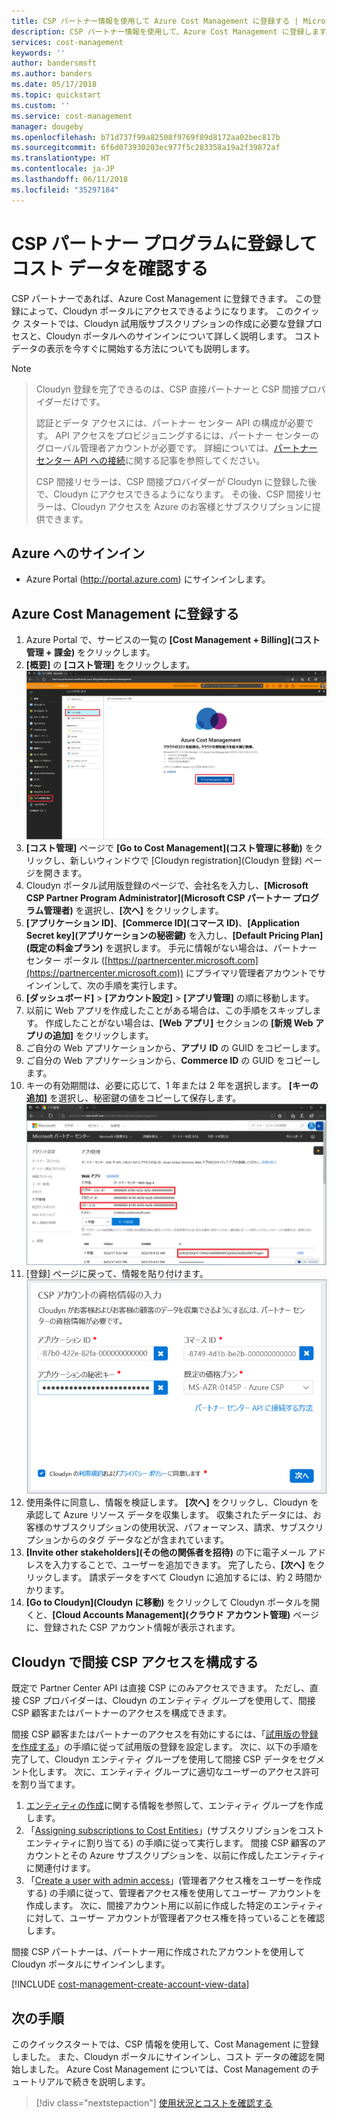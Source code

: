 ```yaml
---
title: CSP パートナー情報を使用して Azure Cost Management に登録する | Microsoft Docs
description: CSP パートナー情報を使用して、Azure Cost Management に登録します。
services: cost-management
keywords: ''
author: bandersmsft
ms.author: banders
ms.date: 05/17/2018
ms.topic: quickstart
ms.custom: ''
ms.service: cost-management
manager: dougeby
ms.openlocfilehash: b71d737f99a82508f9769f89d8172aa02bec817b
ms.sourcegitcommit: 6f6d073930203ec977f5c283358a19a2f39872af
ms.translationtype: HT
ms.contentlocale: ja-JP
ms.lasthandoff: 06/11/2018
ms.locfileid: "35297184"
---
```

# <a name="register-with-the-csp-partner-program-and-view-cost-data"></a>CSP パートナー プログラムに登録してコスト データを確認する

CSP パートナーであれば、Azure Cost Management に登録できます。 この登録によって、Cloudyn ポータルにアクセスできるようになります。 このクイック スタートでは、Cloudyn 試用版サブスクリプションの作成に必要な登録プロセスと、Cloudyn ポータルへのサインインについて詳しく説明します。 コスト データの表示を今すぐに開始する方法についても説明します。


>[!NOTE]

>Cloudyn 登録を完了できるのは、CSP 直接パートナーと CSP 間接プロバイダーだけです。
>
>認証とデータ アクセスには、パートナー センター API の構成が必要です。 API アクセスをプロビジョニングするには、パートナー センターのグローバル管理者アカウントが必要です。
詳細については、[パートナー センター API への接続](https://msdn.microsoft.com/library/partnercenter/mt709136.aspx)に関する記事を参照してください。
>
>CSP 間接リセラーは、CSP 間接プロバイダーが Cloudyn に登録した後で、Cloudyn にアクセスできるようになります。 その後、CSP 間接リセラーは、Cloudyn アクセスを Azure のお客様とサブスクリプションに提供できます。

## <a name="sign-in-to-azure"></a>Azure へのサインイン

- Azure Portal (http://portal.azure.com) にサインインします。

## <a name="register-with-azure-cost-management"></a>Azure Cost Management に登録する

1. Azure Portal で、サービスの一覧の **[Cost Management + Billing]\(コスト管理 + 課金\)** をクリックします。
2. **[概要]** の **[コスト管理]** をクリックします。  
    ![コスト管理ページ](./media/quick-register-csp/cost-mgt-billing-service.png)
3. **[コスト管理]** ページで **[Go to Cost Management]\(コスト管理に移動\)** をクリックし、新しいウィンドウで [Cloudyn registration]\(Cloudyn 登録\) ページを開きます。
4. Cloudyn ポータル試用版登録のページで、会社名を入力し、**[Microsoft CSP Partner Program Administrator]\(Microsoft CSP パートナー プログラム管理者\)** を選択し、**[次へ]** をクリックします。  
5. **[アプリケーション ID]**、**[Commerce ID]\(コマース ID\)**、**[Application Secret key]\(アプリケーションの秘密鍵\)** を入力し、**[Default Pricing Plan]\(既定の料金プラン\)** を選択します。 手元に情報がない場合は、パートナー センター ポータル ([https://partnercenter.microsoft.com](https://partnercenter.microsoft.com)) にプライマリ管理者アカウントでサインインして、次の手順を実行します。
  1. **[ダッシュボード]** > **[アカウント設定]** > **[アプリ管理]** の順に移動します。
  2. 以前に Web アプリを作成したことがある場合は、この手順をスキップします。 作成したことがない場合は、**[Web アプリ]** セクションの **[新規 Web アプリの追加]** をクリックします。
  3. ご自分の Web アプリケーションから、**アプリ ID** の GUID をコピーします。
  4. ご自分の Web アプリケーションから、**Commerce ID** の GUID をコピーします。
  5. キーの有効期間は、必要に応じて、1 年または 2 年を選択します。 **[キーの追加]** を選択し、秘密鍵の値をコピーして保存します。  
    ![パートナー センター](./media/quick-register-csp/csp-partner-center.png)
  6. [登録] ページに戻って、情報を貼り付けます。  
      ![CSP アカウントの資格情報](./media/quick-register-csp/csp-reg.png)
6. 使用条件に同意し、情報を検証します。 **[次へ]** をクリックし、Cloudyn を承認して Azure リソース データを収集します。 収集されたデータには、お客様のサブスクリプションの使用状況、パフォーマンス、請求、サブスクリプションからのタグ データなどが含まれています。  
7. **[Invite other stakeholders]\(その他の関係者を招待\)** の下に電子メール アドレスを入力することで、ユーザーを追加できます。 完了したら、**[次へ]** をクリックします。 請求データをすべて Cloudyn に追加するには、約 2 時間かかります。
8. **[Go to Cloudyn]\(Cloudyn に移動\)** をクリックして Cloudyn ポータルを開くと、**[Cloud Accounts Management]\(クラウド アカウント管理\)** ページに、登録された CSP アカウント情報が表示されます。

## <a name="configure-indirect-csp-access-in-cloudyn"></a>Cloudyn で間接 CSP アクセスを構成する

既定で Partner Center API は直接 CSP にのみアクセスできます。 ただし、直接 CSP プロバイダーは、Cloudyn のエンティティ グループを使用して、間接 CSP 顧客またはパートナーのアクセスを構成できます。

間接 CSP 顧客またはパートナーのアクセスを有効にするには、「[試用版の登録を作成する](#create-a-trial-registration)」の手順に従って試用版の登録を設定します。 次に、以下の手順を完了して、Cloudyn エンティティ グループを使用して間接 CSP データをセグメント化します。 次に、エンティティ グループに適切なユーザーのアクセス許可を割り当てます。

1. [エンティティの作成](tutorial-user-access.md#create-and-manage-entities)に関する情報を参照して、エンティティ グループを作成します。
2. 「[Assigning subscriptions to Cost Entities](https://support.cloudyn.com/hc/en-us/articles/115005139425-Video-Assigning-subscriptions-to-Cost-Entities)」(サブスクリプションをコスト エンティティに割り当てる) の手順に従って実行します。 間接 CSP 顧客のアカウントとその Azure サブスクリプションを、以前に作成したエンティティに関連付けます。
3. 「[Create a user with admin access](tutorial-user-access.md#create-a-user-with-admin-access)」(管理者アクセス権をユーザーを作成する) の手順に従って、管理者アクセス権を使用してユーザー アカウントを作成します。 次に、間接アカウント用に以前に作成した特定のエンティティに対して、ユーザー アカウントが管理者アクセス権を持っていることを確認します。

間接 CSP パートナーは、パートナー用に作成されたアカウントを使用して Cloudyn ポータルにサインインします。


[!INCLUDE [cost-management-create-account-view-data](../../includes/cost-management-create-account-view-data.md)]

## <a name="next-steps"></a>次の手順

このクイックスタートでは、CSP 情報を使用して、Cost Management に登録しました。 また、Cloudyn ポータルにサインインし、コスト データの確認を開始しました。 Azure Cost Management については、Cost Management のチュートリアルで続きを説明します。

> [!div class="nextstepaction"]
> [使用状況とコストを確認する](./tutorial-review-usage.md)
